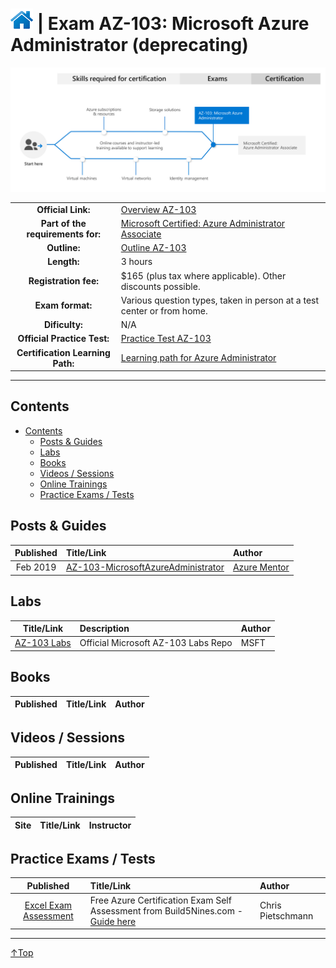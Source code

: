 # [![Home](/img/home.png)](certifications.md "Overview Certifications") | Exam AZ-103: Microsoft Azure Administrator (deprecating)
![Cert](/img/az-103.png)

|                                   |                                                                                                                                 |
| :-------------------------------: | :------------------------------------------------------------------------------------------------------------------------------ |
|        **Official Link:**         | [Overview AZ-103](https://docs.microsoft.com/en-us/learn/certifications/exams/AZ-103)                                           |
| **Part of the requirements for:** | [Microsoft Certified: Azure Administrator Associate](https://docs.microsoft.com/en-us/learn/certifications/azure-administrator) |
|           **Outline:**            | [Outline AZ-103](https://query.prod.cms.rt.microsoft.com/cms/api/am/binary/RE3VwUR)                                             |
|            **Length:**            | 3 hours                                                                                                                         |
|       **Registration fee:**       | $165 (plus tax where applicable).  Other discounts possible.                                                                    |
|         **Exam format:**          | Various question types, taken in person at a test center or from home.                                                          |
|          **Dificulty:**           | N/A                                                                                                                             |
|    **Official Practice Test:**    | [Practice Test AZ-103](https://us.mindhub.com/p/MU-AZ-103)                                                                      |
| **Certification Learning Path:**  | [Learning path for Azure Administrator](https://query.prod.cms.rt.microsoft.com/cms/api/am/binary/RWtY7Z)                       |


___

## Contents
- [Contents](#contents)
    - [Posts & Guides](#posts-&-guides)
    - [Labs](#labs)
    - [Books](#books)
    - [Videos / Sessions](#videos-/-sessions)
    - [Online Trainings](#online-trainings)
    - [Practice Exams / Tests](#practice-exams-/-tests)


## Posts & Guides
| Published | Title/Link                                                                                              | Author                                             |
| :-------: | :------------------------------------------------------------------------------------------------------ | :------------------------------------------------- |
| Feb 2019  | [AZ-103-MicrosoftAzureAdministrator](https://github.com/AzureMentor/AZ-103-MicrosoftAzureAdministrator) | [Azure Mentor](https://azurementor.wordpress.com/) |


## Labs
|                                       Title/Link                                       | Description                         | Author |
| :------------------------------------------------------------------------------------: | :---------------------------------- | :----- |
| [AZ-103 Labs](https://github.com/MicrosoftLearning/AZ-103-MicrosoftAzureAdministrator) | Official Microsoft AZ-103 Labs Repo | MSFT   |


## Books
| Published | Title/Link | Author |
| :-------: | :--------- | :----- |



## Videos / Sessions
| Published | Title/Link | Author |
| :-------: | :--------- | :----- |



## Online Trainings
| Site  | Title/Link | Instructor |
| :---: | :--------- | :--------- |


## Practice Exams / Tests
|                                                                        Published                                                                         | Title/Link                                                                                                                                      | Author            |
| :------------------------------------------------------------------------------------------------------------------------------------------------------: | :---------------------------------------------------------------------------------------------------------------------------------------------- | :---------------- |
| [Excel Exam Assessment](https://github.com/Build5Nines/exam-assessments/blob/master/Assessments/Exam-Msft-AZ-103-Self-Assessment-Build5Nines.xlsx?raw=1) | Free Azure Certification Exam Self Assessment from Build5Nines.com  - [Guide here](https://build5nines.com/free-oss-exam-self-assessment-tool/) | Chris Pietschmann |

___
 <a href="#top" title="Back to the top.">↑Top</a>
